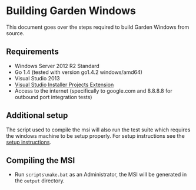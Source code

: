 # Building Garden Windows

This document goes over the steps required to build Garden Windows from source.

## Requirements

- Windows Server 2012 R2 Standard
- Go 1.4 (tested with version go1.4.2 windows/amd64)
- Visual Studio 2013
- [Visual Studio Installer Projects Extension](http://bit.ly/1xVRNhI)
- Access to the internet (specifically to google.com and 8.8.8.8 for outbound port integration tests)

## Additional setup

The script used to compile the msi will also run the test suite which
requires the windows machine to be setup properly. For setup
instructions see the [setup instructions](INSTALL.md#setup-the-windows-cell).

## Compiling the MSI

- Run `scripts\make.bat` as an Administrator, the MSI will be
  generated in the `output` directory.
